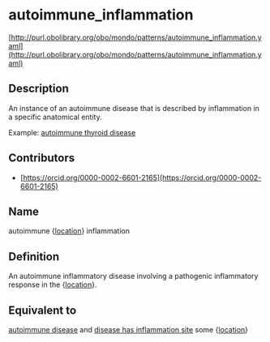 # autoimmune_inflammation 

[http://purl.obolibrary.org/obo/mondo/patterns/autoimmune_inflammation.yaml](http://purl.obolibrary.org/obo/mondo/patterns/autoimmune_inflammation.yaml)
## Description 

An instance of an autoimmune disease that is described by inflammation in a specific anatomical entity.

Example: [autoimmune thyroid disease](http://purl.obolibrary.org/obo/MONDO_0005623)
## Contributors 
* [https://orcid.org/0000-0002-6601-2165](https://orcid.org/0000-0002-6601-2165) 
## Name 

autoimmune {[location](http://purl.obolibrary.org/obo/UBERON_0000061)} inflammation

## Definition 

An autoimmune inflammatory disease involving a pathogenic inflammatory response in the {[location](http://purl.obolibrary.org/obo/UBERON_0000061)}.

## Equivalent to 

[autoimmune disease](http://purl.obolibrary.org/obo/MONDO_0007179) and [disease has inflammation site](http://purl.obolibrary.org/obo/RO_0004027) some {[location](http://purl.obolibrary.org/obo/UBERON_0000061)}

